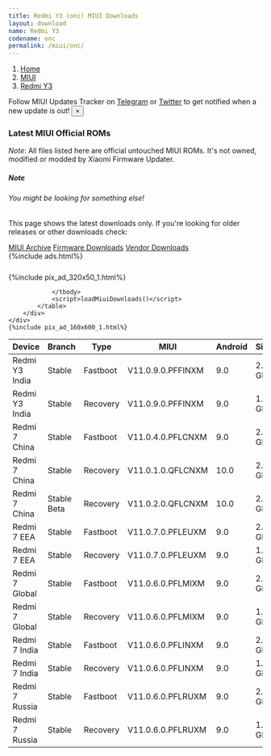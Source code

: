 ```yaml
---
title: Redmi Y3 (onc) MIUI Downloads
layout: download
name: Redmi Y3
codename: onc
permalink: /miui/onc/
---
```

<nav aria-label="breadcrumb">
    <ol class="breadcrumb">
        <li class="breadcrumb-item"><a href="/">Home</a></li>
        <li class="breadcrumb-item"><a href="/miui/">MIUI</a></li>
        <li class="breadcrumb-item active" aria-current="page"><a href="/miui/onc/">Redmi Y3</a></li>
    </ol>
</nav>
<div class="alert alert-primary alert-dismissible fade show" role="alert">
    Follow MIUI Updates Tracker on <a href="https://t.me/MIUIUpdatesTracker" class="alert-link">Telegram</a>
     or <a href="https://twitter.com/MiFwUpdater" class="alert-link">Twitter</a> to get notified when a new update is out!
    <button type="button" class="close" data-dismiss="alert" aria-label="Close">
        <span aria-hidden="true">&times;</span>
    </button>
</div>

### Latest MIUI Official ROMs
*Note*: All files listed here are official untouched MIUI ROMs. It's not owned, modified or modded by Xiaomi Firmware Updater.
<div class="card">
  <div class="card-body">
    <h5 class="card-title">Note</h5>
    <h6 class="card-subtitle mb-2 text-muted">You might be looking for something else!</h6>
    <p class="card-text">This page shows the latest downloads only.
     If you're looking for older releases or other downloads check:</p>
    <a href="/archive/miui/onc/" class="card-link">MIUI Archive</a>
    <a href="/firmware/onc/" class="card-link">Firmware Downloads</a>
    <a href="/vendor/onc/" class="card-link">Vendor Downloads</a>
  </div>
</div>
{%include ads.html%}
<div class="row justify-content-center">
    <div class="col-10">
        <div class="table-responsive-md" style="margin-top: 25px;">
            {%include pix_ad_320x50_1.html%}
            <table id="miui" class="display dt-responsive nowrap compact table table-striped table-hover table-sm">
                <thead class="thead-dark">
                    <tr>
                        <th data-ref="device">Device</th>
                        <th data-ref="branch">Branch</th>
                        <th data-ref="type">Type</th>
                        <th data-ref="miui">MIUI</th>
                        <th data-ref="android">Android</th>
                        <th data-ref="size">Size</th>
                        <th data-ref="size">Date</th>
                        <th data-ref="link">Link</th>
                    </tr>
                </thead>
                <tbody>
                <tr><td>Redmi Y3 India</td><td>Stable</td><td>Fastboot</td><td>V11.0.9.0.PFFINXM</td><td>9.0</td><td>2.3 GB</td><td>2020-05-08</td><td><a href="/miui/onc/stable/V11.0.9.0.PFFINXM/">Download</a></td></tr>
<tr><td>Redmi Y3 India</td><td>Stable</td><td>Recovery</td><td>V11.0.9.0.PFFINXM</td><td>9.0</td><td>1.8 GB</td><td>2020-05-13</td><td><a href="/miui/onc/stable/V11.0.9.0.PFFINXM/">Download</a></td></tr>
<tr><td>Redmi 7 China</td><td>Stable</td><td>Fastboot</td><td>V11.0.4.0.PFLCNXM</td><td>9.0</td><td>2.6 GB</td><td>2020-04-24</td><td><a href="/miui/onclite/stable/V11.0.4.0.PFLCNXM/">Download</a></td></tr>
<tr><td>Redmi 7 China</td><td>Stable</td><td>Recovery</td><td>V11.0.1.0.QFLCNXM</td><td>10.0</td><td>2.1 GB</td><td>2020-06-19</td><td><a href="/miui/onclite/stable/V11.0.1.0.QFLCNXM/">Download</a></td></tr>
<tr><td>Redmi 7 China</td><td>Stable Beta</td><td>Recovery</td><td>V11.0.2.0.QFLCNXM</td><td>10.0</td><td>2.1 GB</td><td>2020-07-30</td><td><a href="/miui/onclite/stable beta/V11.0.2.0.QFLCNXM/">Download</a></td></tr>
<tr><td>Redmi 7 EEA</td><td>Stable</td><td>Fastboot</td><td>V11.0.7.0.PFLEUXM</td><td>9.0</td><td>2.5 GB</td><td>2020-06-09</td><td><a href="/miui/onclite/stable/V11.0.7.0.PFLEUXM/">Download</a></td></tr>
<tr><td>Redmi 7 EEA</td><td>Stable</td><td>Recovery</td><td>V11.0.7.0.PFLEUXM</td><td>9.0</td><td>1.9 GB</td><td>2020-06-18</td><td><a href="/miui/onclite/stable/V11.0.7.0.PFLEUXM/">Download</a></td></tr>
<tr><td>Redmi 7 Global</td><td>Stable</td><td>Fastboot</td><td>V11.0.6.0.PFLMIXM</td><td>9.0</td><td>2.5 GB</td><td>2020-06-15</td><td><a href="/miui/onclite/stable/V11.0.6.0.PFLMIXM/">Download</a></td></tr>
<tr><td>Redmi 7 Global</td><td>Stable</td><td>Recovery</td><td>V11.0.6.0.PFLMIXM</td><td>9.0</td><td>1.9 GB</td><td>2020-06-22</td><td><a href="/miui/onclite/stable/V11.0.6.0.PFLMIXM/">Download</a></td></tr>
<tr><td>Redmi 7 India</td><td>Stable</td><td>Fastboot</td><td>V11.0.6.0.PFLINXM</td><td>9.0</td><td>2.4 GB</td><td>2020-04-30</td><td><a href="/miui/onclite/stable/V11.0.6.0.PFLINXM/">Download</a></td></tr>
<tr><td>Redmi 7 India</td><td>Stable</td><td>Recovery</td><td>V11.0.6.0.PFLINXM</td><td>9.0</td><td>1.9 GB</td><td>2020-05-08</td><td><a href="/miui/onclite/stable/V11.0.6.0.PFLINXM/">Download</a></td></tr>
<tr><td>Redmi 7 Russia</td><td>Stable</td><td>Fastboot</td><td>V11.0.6.0.PFLRUXM</td><td>9.0</td><td>2.5 GB</td><td>2020-06-09</td><td><a href="/miui/onclite/stable/V11.0.6.0.PFLRUXM/">Download</a></td></tr>
<tr><td>Redmi 7 Russia</td><td>Stable</td><td>Recovery</td><td>V11.0.6.0.PFLRUXM</td><td>9.0</td><td>1.9 GB</td><td>2020-06-12</td><td><a href="/miui/onclite/stable/V11.0.6.0.PFLRUXM/">Download</a></td></tr>

                </tbody>
                <script>loadMiuiDownloads()</script>
            </table>
        </div>
    </div>
    {%include pix_ad_160x600_1.html%}
</div>

